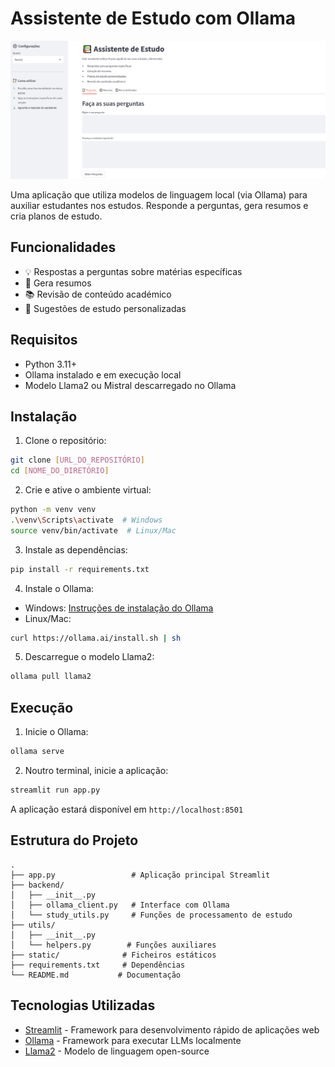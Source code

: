 # Assistente de Estudo com Ollama

![Assistente de Estudo](Imagem.PNG)

Uma aplicação que utiliza modelos de linguagem local (via Ollama) para auxiliar estudantes nos estudos. Responde a perguntas, gera resumos e cria planos de estudo.

## Funcionalidades

- 💡 Respostas a perguntas sobre matérias específicas
- 📝 Gera resumos
- 📚 Revisão de conteúdo académico
- 🎯 Sugestões de estudo personalizadas

## Requisitos

- Python 3.11+
- Ollama instalado e em execução local
- Modelo Llama2 ou Mistral descarregado no Ollama

## Instalação

1. Clone o repositório:
```bash
git clone [URL_DO_REPOSITÓRIO]
cd [NOME_DO_DIRETÓRIO]
```

2. Crie e ative o ambiente virtual:
```bash
python -m venv venv
.\venv\Scripts\activate  # Windows
source venv/bin/activate  # Linux/Mac
```

3. Instale as dependências:
```bash
pip install -r requirements.txt
```

4. Instale o Ollama:
- Windows: [Instruções de instalação do Ollama](https://github.com/ollama/ollama)
- Linux/Mac: 
```bash
curl https://ollama.ai/install.sh | sh
```

5. Descarregue o modelo Llama2:
```bash
ollama pull llama2
```

## Execução

1. Inicie o Ollama:
```bash
ollama serve
```

2. Noutro terminal, inicie a aplicação:
```bash
streamlit run app.py
```

A aplicação estará disponível em `http://localhost:8501`

## Estrutura do Projeto

```
.
├── app.py                 # Aplicação principal Streamlit
├── backend/              
│   ├── __init__.py
│   ├── ollama_client.py   # Interface com Ollama
│   └── study_utils.py     # Funções de processamento de estudo
├── utils/               
│   ├── __init__.py
│   └── helpers.py        # Funções auxiliares
├── static/              # Ficheiros estáticos
├── requirements.txt     # Dependências
└── README.md           # Documentação
```

## Tecnologias Utilizadas

- [Streamlit](https://github.com/streamlit/streamlit) - Framework para desenvolvimento rápido de aplicações web
- [Ollama](https://github.com/ollama/ollama) - Framework para executar LLMs localmente
- [Llama2](https://github.com/facebookresearch/llama) - Modelo de linguagem open-source